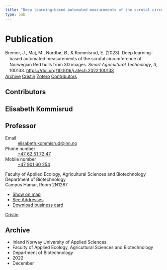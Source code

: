 ```yaml
---
title: "Deep learning–based automated measurements of the scrotal circumference of Norwegian Red bulls from 3D images"
type: pub
---
```

<h1>Publication</h1>
<article id="csl-bib-container-9WA9H75U" class="csl-bib-container">
  <div class="csl-bib-body" style="line-height: 1.35; padding-left: 1em; text-indent:-1em;">
  <div class="csl-entry">Bremer, J., Maj, M., Nordb&#xF8;, &#xD8;., &amp; Kommisrud, E. (2023). Deep learning&#x2013;based automated measurements of the scrotal circumference of Norwegian Red bulls from 3D images. <i>Smart Agricultural Technology</i>, <i>3</i>, 100133. <a href="https://doi.org/10.1016/j.atech.2022.100133">https://doi.org/10.1016/j.atech.2022.100133</a></div>
</div>
  <div class="csl-bib-buttons">
    <a href="#taxonomy-article-9WA9H75U" class="csl-bib-button">Archive</a>
    <a href="https://app.cristin.no/results/show.jsf?id=2088250" alt="Cristin URL" class="csl-bib-button">Cristin</a>
    <a href="http://zotero.org/groups/5022929/items/9WA9H75U" alt="Zotero URL" class="csl-bib-button">Zotero</a>
    <a href="#contributors-article-9WA9H75U" class="csl-bib-button">Contributors</a>
  </div>
  <div id="csl-bib-meta-container-9WA9H75U"></div>
</article>
<div id="csl-bib-meta-9WA9H75U" class="csl-bib-meta">
  <article id="contributors-article-9WA9H75U" class="contributors-article">
    <h1>Contributors</h1>
    <div class="personas">
<div class="vrtx-hinn-person-card">
<div class="photo">
<i class="lar la-user-circle missing-person"></i>
</div>
<div class="info">
<hgroup><h1>Elisabeth Kommisrud</h1>
<h2>Professor</h2>
</hgroup><dl>
<dt>Email</dt>
<dd>
<a href="mailto:elisabeth.kommisrud@inn.no">elisabeth.kommisrud@inn.no</a>
</dd>
<dt>Phone number</dt>
<dd><a href="tel:+4762517247">
+47 62 51 72 47
</a></dd>
<dt>Mobile number</dt>
<dd><a href="tel:+4790160254">
+47 901 60 254
</a></dd>
</dl>
<p>
Faculty of Applied Ecology, Agricultural Sciences and Biotechnology<br>
Department of Biotechnology<br>
Campus Hamar,
Room 2N1287
</p>
<ul class="vrtx-hinn-links">
<li><a href="https://www.google.com/maps?q=60.79677,11.07358">Show on map</a></li>
<li><a href="https://www.inn.no/english/find-an-employee/elisabeth-kommisrud.html#vrtx-hinn-addresses">See Addresses</a></li>
<li><a href="https://www.inn.no/english/find-an-employee/elisabeth-kommisrud.html?vrtx=vcf">Download business card</a></li>
</ul>
</div>
</div>
<a href="https://app.cristin.no/persons/show.jsf?id=328194" alt="Cristin URL" class="personas-cristin">Cristin</a>
</div>
  </article>
  <article id="taxonomy-article-9WA9H75U" class="taxonomy-article">
    <h1>Archive</h1>
    <ul>
      <li>Inland Norway University of Applied Sciences</li>
      <li>Faculty of Applied Ecology, Agricultural Sciences and Biotechnology</li>
      <li>Department of Biotechnology</li>
      <li>2022</li>
      <li>December</li>
    </ul>
  </article>
</div>
